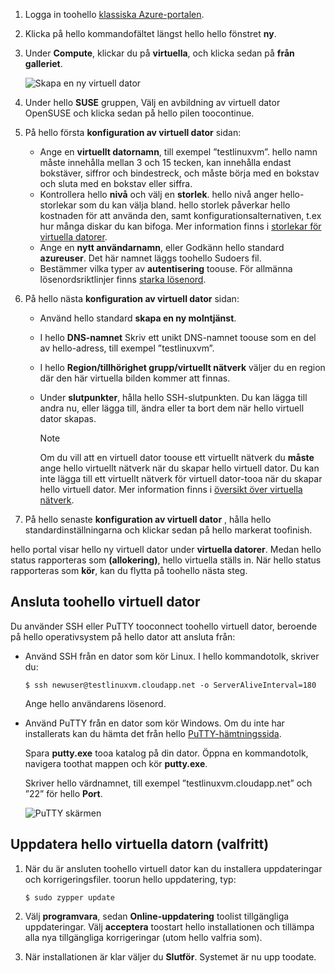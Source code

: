 1. Logga in toohello [klassiska Azure-portalen](http://manage.windowsazure.com).  
2. Klicka på hello kommandofältet längst hello hello fönstret **ny**.
3. Under **Compute**, klickar du på **virtuella**, och klicka sedan på **från galleriet**.
   
    ![Skapa en ny virtuell dator][Image1]
4. Under hello **SUSE** gruppen, Välj en avbildning av virtuell dator OpenSUSE och klicka sedan på hello pilen toocontinue.
5. På hello första **konfiguration av virtuell dator** sidan:
   
   * Ange en **virtuellt datornamn**, till exempel ”testlinuxvm”. hello namn måste innehålla mellan 3 och 15 tecken, kan innehålla endast bokstäver, siffror och bindestreck, och måste börja med en bokstav och sluta med en bokstav eller siffra.
   * Kontrollera hello **nivå** och välj en **storlek**. hello nivå anger hello-storlekar som du kan välja bland. hello storlek påverkar hello kostnaden för att använda den, samt konfigurationsalternativen, t.ex hur många diskar du kan bifoga. Mer information finns i [storlekar för virtuella datorer](../articles/virtual-machines/linux/sizes.md?toc=%2fazure%2fvirtual-machines%2flinux%2ftoc.json).
   * Ange en **nytt användarnamn**, eller Godkänn hello standard **azureuser**. Det här namnet läggs toohello Sudoers fil.
   * Bestämmer vilka typer av **autentisering** toouse. För allmänna lösenordsriktlinjer finns [starka lösenord](http://msdn.microsoft.com/library/ms161962.aspx).
6. På hello nästa **konfiguration av virtuell dator** sidan:
   
   * Använd hello standard **skapa en ny molntjänst**.
   * I hello **DNS-namnet** Skriv ett unikt DNS-namnet toouse som en del av hello-adress, till exempel ”testlinuxvm”.
   * I hello **Region/tillhörighet grupp/virtuellt nätverk** väljer du en region där den här virtuella bilden kommer att finnas.
   * Under **slutpunkter**, hålla hello SSH-slutpunkten. Du kan lägga till andra nu, eller lägga till, ändra eller ta bort dem när hello virtuell dator skapas.
     
     > [!NOTE]
     > Om du vill att en virtuell dator toouse ett virtuellt nätverk du **måste** ange hello virtuellt nätverk när du skapar hello virtuell dator. Du kan inte lägga till ett virtuellt nätverk för virtuell dator-tooa när du skapar hello virtuell dator. Mer information finns i [översikt över virtuella nätverk](../articles/virtual-network/virtual-networks-overview.md).
     > 
     > 
7. På hello senaste **konfiguration av virtuell dator** , hålla hello standardinställningarna och klickar sedan på hello markerat toofinish.

hello portal visar hello ny virtuell dator under **virtuella datorer**. Medan hello status rapporteras som **(allokering)**, hello virtuella ställs in. När hello status rapporteras som **kör**, kan du flytta på toohello nästa steg.

## <a name="connect-toohello-virtual-machine"></a>Ansluta toohello virtuell dator
Du använder SSH eller PuTTY tooconnect toohello virtuell dator, beroende på hello operativsystem på hello dator att ansluta från:

* Använd SSH från en dator som kör Linux. I hello kommandotolk, skriver du:
  
    `$ ssh newuser@testlinuxvm.cloudapp.net -o ServerAliveInterval=180`
  
    Ange hello användarens lösenord.
* Använd PuTTY från en dator som kör Windows. Om du inte har installerats kan du hämta det från hello [PuTTY-hämtningssida][PuTTYDownload].
  
    Spara **putty.exe** tooa katalog på din dator. Öppna en kommandotolk, navigera toothat mappen och kör **putty.exe**.
  
    Skriver hello värdnamnet, till exempel ”testlinuxvm.cloudapp.net” och ”22” för hello **Port**.
  
    ![PuTTY skärmen][Image6]  

## <a name="update-hello-virtual-machine-optional"></a>Uppdatera hello virtuella datorn (valfritt)
1. När du är ansluten toohello virtuell dator kan du installera uppdateringar och korrigeringsfiler. toorun hello uppdatering, typ:
   
    `$ sudo zypper update`
2. Välj **programvara**, sedan **Online-uppdatering** toolist tillgängliga uppdateringar. Välj **acceptera** toostart hello installationen och tillämpa alla nya tillgängliga korrigeringar (utom hello valfria som).
3. När installationen är klar väljer du **Slutför**.  Systemet är nu upp toodate.

[PuTTYDownload]: http://www.puttyssh.org/download.html

[Image1]: ./media/create-and-configure-opensuse-vm-in-portal/CreateVM.png

[Image6]: ./media/create-and-configure-opensuse-vm-in-portal/putty.png

